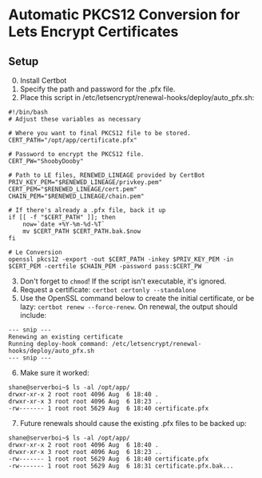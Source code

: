 # Automatic PKCS12 Conversion for Lets Encrypt Certificates
## Setup
0) Install Certbot
1) Specify the path and password for the .pfx file.
2) Place this script in /etc/letsencrypt/renewal-hooks/deploy/auto_pfx.sh:

```
#!/bin/bash
# Adjust these variables as necessary

# Where you want to final PKCS12 file to be stored.
CERT_PATH="/opt/app/certificate.pfx"

# Password to encrypt the PKCS12 file.
CERT_PW="ShoobyDooby"

# Path to LE files, RENEWED_LINEAGE provided by CertBot
PRIV_KEY_PEM="$RENEWED_LINEAGE/privkey.pem"
CERT_PEM="$RENEWED_LINEAGE/cert.pem"
CHAIN_PEM="$RENEWED_LINEAGE/chain.pem"

# If there's already a .pfx file, back it up
if [[ -f "$CERT_PATH" ]]; then
    now=`date +%Y-%m-%d-%T`
    mv $CERT_PATH $CERT_PATH.bak.$now
fi

# Le Conversion
openssl pkcs12 -export -out $CERT_PATH -inkey $PRIV_KEY_PEM -in $CERT_PEM -certfile $CHAIN_PEM -password pass:$CERT_PW
```
3) Don't forget to `chmod`! If the script isn't executable, it's ignored.
4) Request a certificate: `certbot certonly --standalone`
5) Use the OpenSSL command below to create the initial certificate, or be lazy: `certbot renew --force-renew`. On renewal, the output should include:
```
--- snip ---
Renewing an existing certificate
Running deploy-hook command: /etc/letsencrypt/renewal-hooks/deploy/auto_pfx.sh
--- snip ---
```
6) Make sure it worked:
```
shane@serverboi~$ ls -al /opt/app/
drwxr-xr-x 2 root root 4096 Aug  6 18:40 .
drwxr-xr-x 3 root root 4096 Aug  6 18:23 ..
-rw------- 1 root root 5629 Aug  6 18:40 certificate.pfx
```
7) Future renewals should cause the existing .pfx files to be backed up:
```
shane@serverboi~$ ls -al /opt/app/
drwxr-xr-x 2 root root 4096 Aug  6 18:40 .
drwxr-xr-x 3 root root 4096 Aug  6 18:23 ..
-rw------- 1 root root 5629 Aug  6 18:40 certificate.pfx
-rw------- 1 root root 5629 Aug  6 18:31 certificate.pfx.bak...
```
